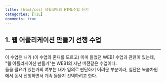 ```yaml
---
title: (html/css) 생활코딩의 HTML수업 듣기
categories: [TIL]
comments: true
--- 
```


## 1. 웹 어플리케이션 만들기 선행 수업
---
이 수업은 내가 (이 수업의 존재를 모르고) 이미 들었던 WEB1 수업과 관련이 있는데,  
"웹 어플리케이션 만들기"는 WEB1의 지난 버전같은 수업이다.  
들을 필요가 있는가의 여부는 내가 임의로 판단하기 어려운 부분이라, 일단은 복습차원에서 동시 진행하면서 계속 들을지 선택하려고 한다.  
